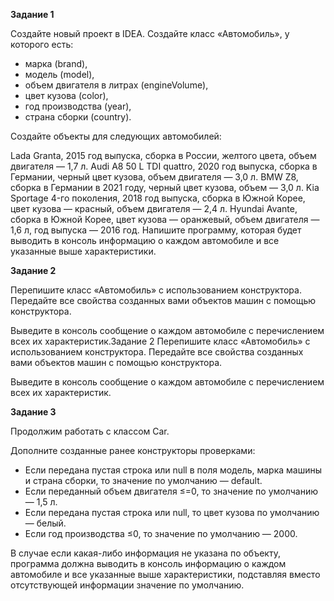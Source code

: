 
**Задание 1**

Создайте новый проект в IDEA. Создайте класс «Автомобиль», у которого есть:

* марка (brand),
* модель (model),
* объем двигателя в литрах (engineVolume),
* цвет кузова (color),
* год производства (year),
* страна сборки (country).

Создайте объекты для следующих автомобилей:

Lada Granta, 2015 год выпуска, сборка в России, желтого цвета, объем двигателя — 1,7 л.
Audi A8 50 L TDI quattro, 2020 год выпуска, сборка в Германии, черный цвет кузова, объем двигателя — 3,0 л.
BMW Z8, сборка в Германии в 2021 году, черный цвет кузова, объем — 3,0 л.
Kia Sportage 4-го поколения, 2018 год выпуска, сборка в Южной Корее, цвет кузова — красный, объем двигателя — 2,4 л.
Hyundai Avante, сборка в Южной Корее, цвет кузова — оранжевый, объем двигателя — 1,6 л, год выпуска — 2016 год.
Напишите программу, которая будет выводить в консоль информацию о каждом автомобиле и все указанные выше характеристики.

**Задание 2**

Перепишите класс «Автомобиль» с использованием конструктора. Передайте все свойства созданных вами объектов машин с помощью конструктора.

Выведите в консоль сообщение о каждом автомобиле с перечислением всех их характеристик.Задание 2
Перепишите класс «Автомобиль» с использованием конструктора. Передайте все свойства созданных вами объектов машин с помощью конструктора.

Выведите в консоль сообщение о каждом автомобиле с перечислением всех их характеристик.

**Задание 3**

Продолжим работать с классом Car.

Дополните созданные ранее конструкторы проверками:

* Если передана пустая строка или null в поля модель, марка машины и страна сборки, то значение по умолчанию — default.
* Если переданный объем двигателя ≤=0, то значение по умолчанию — 1,5 л.
* Если передана пустая строка или null, то цвет кузова по умолчанию — белый.
* Если год производства ≤0, то значение по умолчанию — 2000.

В случае если какая-либо информация не указана по объекту, программа должна выводить в консоль информацию о каждом автомобиле и все указанные выше характеристики, подставляя вместо отсутствующей информации значение по умолчанию.